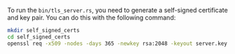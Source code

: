 To run the `bin/tls_server.rs`, you need to generate a self-signed certificate and key pair. You can do this with the following command:

```bash
mkdir self_signed_certs
cd self_signed_certs
openssl req -x509 -nodes -days 365 -newkey rsa:2048 -keyout server.key -out server.crt -subj '/CN=localhost/'
```
